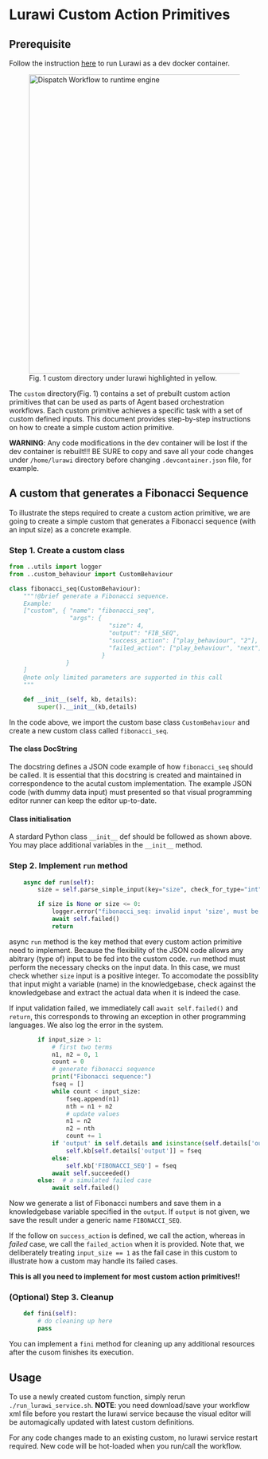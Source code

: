 # Lurawi Custom Action Primitives

## Prerequisite

Follow the instruction [here](../../docs/LurawiDevContainer.md) to run Lurawi as a dev docker container.

<figure>
    <img src="../../docs/images/devcontainer3.png"
         alt="Dispatch Workflow to runtime engine" width="600px"
         style="display: block; margin: 0 auto"/>
    <figcaption>Fig. 1 custom directory under lurawi highlighted in yellow.</figcaption>
</figure>

The ```custom``` directory(Fig. 1) contains a set of prebuilt custom action primitives that can be used as parts of Agent based orchestration workflows. Each custom primitive achieves a specific task with a set of custom defined inputs. This document provides step-by-step instructions on how to create a simple custom action primitive.

**WARNING**: Any code modifications in the dev container will be lost if the dev container is rebuilt!!! BE SURE to copy and save all your code changes under ```/home/lurawi``` directory before changing ```.devcontainer.json``` file, for example.

## A custom that generates a Fibonacci Sequence

To illustrate the steps required to create a custom action primitive, we are going to create a simple custom that generates a Fibonacci sequence (with an input size) as a concrete example.

### Step 1. Create a custom class

```Python
from ..utils import logger
from ..custom_behaviour import CustomBehaviour

class fibonacci_seq(CustomBehaviour):
    """!@brief generate a Fibonacci sequence.
    Example:
    ["custom", { "name": "fibonacci_seq",
                 "args": {
                            "size": 4,
                            "output": "FIB_SEQ",
                            "success_action": ["play_behaviour", "2"],
                            "failed_action": ["play_behaviour", "next"]
                          }
                }
    ]
    @note only limited parameters are supported in this call
    """

    def __init__(self, kb, details):
        super().__init__(kb,details)
```

In the code above, we import the custom base class `CustomBehaviour` and create a new custom class called `fibonacci_seq`.

#### The class DocString

The docstring defines a JSON code example of how `fibonacci_seq` should be called. It is essential that this docstring is created and maintained in correspondence to the acutal custom implementation. The example JSON code (with dummy data input) must presented so that visual programming editor runner can keep the editor up-to-date.

#### Class initialisation

A stardard Python class `__init__` def should be followed as shown above. You may place additional variables in the `__init__` method.

### Step 2. Implement **`run`** method

```Python
    async def run(self):
        size = self.parse_simple_input(key="size", check_for_type="int")

        if size is None or size <= 0:
            logger.error("fibonacci_seq: invalid input 'size', must be a +ve integer.")
            await self.failed()
            return
```

async `run` method is the key method that every custom action primitive need to implement. Because the flexibility of the JSON code allows any abitrary (type of) input to be fed into the custom code. `run` method must perform the necessary checks on the input data. In this case, we must check whether `size` input is a positive integer. To accomodate the possiblity that input might a variable (name) in the knowledgebase, check against the knowledgebase and extract the actual data when it is indeed the case.

If input validation failed, we immediately call `await self.failed()` and `return`, this corresponds to throwing an exception in other programming languages. We also log the error in the system.

```Python
        if input_size > 1:
            # first two terms
            n1, n2 = 0, 1
            count = 0
            # generate fibonacci sequence
            print("Fibonacci sequence:")
            fseq = []
            while count < input_size:
                fseq.append(n1)
                nth = n1 + n2
                # update values
                n1 = n2
                n2 = nth
                count += 1
            if 'output' in self.details and isinstance(self.details['output'], str):
                self.kb[self.details['output']] = fseq
            else:
                self.kb['FIBONACCI_SEQ'] = fseq
            await self.succeeded()
        else:  # a simulated failed case
            await self.failed()
```

Now we generate a list of Fibonacci numbers and save them in a knowledgebase variable specified in the `output`. If `output` is not given, we save the result under a generic name  `FIBONACCI_SEQ`.

If the follow on `success_action` is defined, we call the action, whereas in *failed* case, we call the `failed_action` when it is provided. Note that, we deliberately treating `input_size == 1` as the fail case in this custom to illustrate how a custom may handle its failed cases. 

**This is all you need to implement for most custom action primitives!!**

### (Optional) Step 3. Cleanup

```Python
    def fini(self):
        # do cleaning up here
        pass
```

You can implement a `fini` method for cleaning up any additional resources after the cusom finishes its execution.

## Usage

To use a newly created custom function, simply rerun ```./run_lurawi_service.sh```. **NOTE**: you need download/save your workflow xml file before you restart the lurawi service because the visual editor will be automagically updated with latest custom definitions.

For any code changes made to an existing custom, no lurawi service restart required. New code will be hot-loaded when you run/call the workflow.